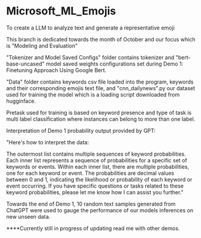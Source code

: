 # Microsoft_ML_Emojis
To create a LLM to analyze text and generate a representative emoji

This branch is dedicated towards the month of October and our focus which is "Modeling and Evaluation"

"Tokenizer and Model Saved Configs" folder contains tokenizer and "bert-base-uncased" model saved weights configurations set during Demo 1: Finetuning Approach Using Google Bert. 

"Data" folder contains keywords csv file loaded into the program, keywords and their corresponding emojis text file, and "cnn_dailynews".py our dataset used for training the model which is a loading script downloaded from hugginface. 

Pretask used for training is based on keyword presence and type of task is multi label classification where instances can belong to more than one label. 

Interpretation of Demo 1 probability output provided by GPT: 

"Here's how to interpret the data:

The outermost list contains multiple sequences of keyword probabilities.
Each inner list represents a sequence of probabilities for a specific set of keywords or events.
Within each inner list, there are multiple probabilities, one for each keyword or event.
The probabilities are decimal values between 0 and 1, indicating the likelihood or probability of each keyword or event occurring.
If you have specific questions or tasks related to these keyword probabilities, please let me know how I can assist you further."


Towards the end of Demo 1, 10 random text samples generated from ChatGPT were used to gauge the performance of our models inferences on new unseen data.  

****Currently still in progress of updating read me with other demos. 


